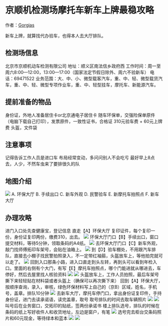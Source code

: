 # 京顺机检测场摩托车新车上牌最稳攻略

作者：[Gorgias](https://gorgias.me)

新车上牌，就算找代办验车，也得本人去大厅排队。

## 检测场信息

北京市京顺机动车检测有限公司
地址：顺义区南法信乡政府西
工作时间：周一至周六8:00—12:00，13:00—17:00（国家法定节假日除外、周六不验新车）
电话：69471522
业务范围：大、中、小、微型载客汽车，重、中、轻、微型载货汽车，重、中、轻、微型专项作业车，重、中、轻型挂车，摩托车、新能源汽车。

## 提前准备的物品

身份证，外地人准备居住卡or北京通电子居住卡
随车环保单，交强险保单原件（电脑下载自己打印），发票原件，一致性证书，合格证
310元验车费 + 60元上牌费
头盔，文件袋

## 注意事项

记得告诉工作人员是进口车
布局经常变动，多问问别人不会吃亏
最好早上8点去，人少，不然车虫来了要排很久的队

## 地图介绍
![](https://img.imgdb.cn/item/606569958322e6675c920625.jpg)
A. 环保大厅
B. 手续出口
C. 新车外观
D. 民警验车
E. 新摩托车拍照点
F. 新车大厅

## 办理攻略
进门入口处先查健康宝，登记信息
直走【A】环保大厅 复印证件，每个复印一份，身份证复印两份，缴费310，出去。
![](https://img.imgdb.cn/item/606569af8322e6675c922275.jpg)
环保大厅门口【B】手续出口，窗口提交材料，等待5分钟，领取条码的A4纸。
![](https://img.imgdb.cn/item/606569f28322e6675c926e10.jpg)
去环保大厅门口【C】新车外观，敲门找师傅拓印车架号，会贴在油箱上。
![](https://img.imgdb.cn/item/60656a018322e6675c928160.jpg)
到【D】验车棚处，不用跟汽车排队，直接去小棚子找民警拍照录入，不一定带红袖箍，头盔放车上，等他拍完就可以走了。
![](https://img.imgdb.cn/item/60656e138322e6675c977209.jpg)
回到入口那条小路，进入口直走到头左转，再到头可以看到年检入口。里面的右侧有个大门，有写【E】摩托车拍照点，哪个门能进就从哪进去，车停好，然后去屋里找人核验资料
![](https://img.imgdb.cn/item/60656a828322e6675c930f4d.jpg)
![](https://img.imgdb.cn/item/60656a608322e6675c92e65f.jpg)
头盔放车上，工作人员拍照，最后车架号撕下来轻轻贴在材料袋或者头盔上（确保可以再次撕下来）
回到【A】环保大厅，按顺序查询，录入，审核，绿色环保材料写上自己的（京B）区域，姓名，手机号，盖章。排队10分钟
![](https://img.imgdb.cn/item/60656cac8322e6675c95bf61.jpg)
去新车大厅，摩托车停门口，拿出身份证复印件，手持身份证，进门去读承诺语，读完盖章，取号
取号排队的时间去取车辆照片
![](https://img.imgdb.cn/item/60656cf88322e6675c962b46.jpg)
![](https://img.imgdb.cn/item/60656cff8322e6675c96332f.jpg)
叫号后在业务窗口，交拓印的贴纸，签两份承诺书
楼上排队选号，排队的时候在条码的纸上写好收件人和收货地址，左边是窗户，有笔
![](https://img.imgdb.cn/item/606573b18322e6675c9da5a5.png)
选号完去柜台交条码照片和60元现金，等待绿本和蓝本
![](https://img.imgdb.cn/item/606574538322e6675c9e548c.jpg)
![](https://img.imgdb.cn/item/60656d248322e6675c966234.jpg)
